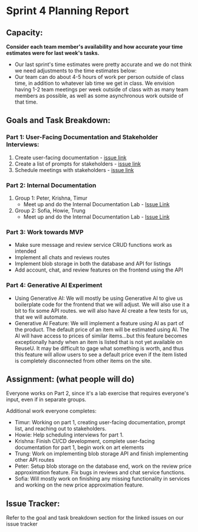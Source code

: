 # Sprint 4 Planning Report
## Capacity:
__Consider each team member's availability and how accurate your time estimates were for last week's tasks.__
- Our last sprint's time estimates were pretty accurate and we do not think we need adjustments to the time estimates below:
- Our team can do about 4-5 hours of work per person outside of class time, in addition to
whatever lab time we get in class. We envision having 1-2 team meetings per week outside of
class with as many team members as possible, as well as some asynchronous work outside of
that time.



## Goals and Task Breakdown: 

### Part 1: User-Facing Documentation and Stakeholder Interviews:
1. Create user-facing documentation - [issue link](https://github.com/dicarlosofia/ReuseU/issues/114)
2. Create a list of prompts for stakeholders - [issue link](https://github.com/dicarlosofia/ReuseU/issues/116)
3. Schedule meetings with stakeholders - [issue link](https://github.com/dicarlosofia/ReuseU/issues/115)


### Part 2: Internal Documentation
1. Group 1: Peter, Krishna, Timur
    * Meet up and do the Internal Documentation Lab - [Issue Link](https://github.com/dicarlosofia/ReuseU/issues/117)
2. Group 2: Sofia, Howie, Trung
    * Meet up and do the Internal Documentation Lab - [Issue Link](https://github.com/dicarlosofia/ReuseU/issues/118)


### Part 3: Work towards MVP
* Make sure message and review service CRUD functions work as intended
* Implement all chats and reviews routes
* Implement blob storage in both the database and API for listings
* Add account, chat, and review features on the frontend using the API

### Part 4: Generative AI Experiment
* Using Generative AI: We will mostly be using Generative AI to give us boilerplate code for the frontend that we will adjust. We will also use it a bit to fix some API routes.
  we will also have AI create a few tests for us, that we will automate.
* Generative AI Feature: We will implement a feature using AI as part of the product. The default price of an item will be estimated using AI. The AI will have access to prices of similar items...but
  this feature becomes exceptionally handy when an item is listed that is not yet available on ReuseU. It may be difficult to gage what something is worth, and thus this feature
  will allow users to see a default price even if the item listed is completely disconnected from other items on the site.


## Assignment: (what people will do)
Everyone works on Part 2, since it's a lab exercise that requires everyone's input, even if in separate groups.

Additional work everyone completes: 
* Timur: Working on part 1, creating user-facing documentation, prompt list, and reaching out to stakeholders. 
* Howie: Help scheduling interviews for part 1.
* Krishna: Finish CI/CD development, complete user-facing documentation for part 1, begin work on art elements
* Trung: Work on implementing blob storage API and finish implementing other API routes
* Peter: Setup blob storage on the database end, work on the review price approximation feature. Fix bugs in reviews and chat service functions. 
* Sofia: Will mostly work on finishing any missing functionality in services and working on the new price approximation feature.


## Issue Tracker:
Refer to the goal and task breakdown section for the linked issues on our issue tracker
